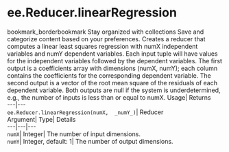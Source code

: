  
#  ee.Reducer.linearRegression 
bookmark_borderbookmark Stay organized with collections  Save and categorize content based on your preferences.
Creates a reducer that computes a linear least squares regression with numX independent variables and numY dependent variables. 
Each input tuple will have values for the independent variables followed by the dependent variables.
The first output is a coefficients array with dimensions (numX, numY); each column contains the coefficients for the corresponding dependent variable. The second output is a vector of the root mean square of the residuals of each dependent variable. Both outputs are null if the system is underdetermined, e.g., the number of inputs is less than or equal to numX.
Usage| Returns  
---|---  
`ee.Reducer.linearRegression(numX,  _numY_)`| Reducer  
Argument| Type| Details  
---|---|---  
`numX`| Integer| The number of input dimensions.  
`numY`| Integer, default: 1| The number of output dimensions.  
